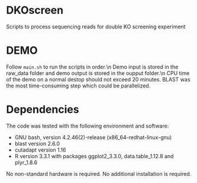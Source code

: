 # DKOscreen
Scripts to process sequencing reads for double KO screening experiment

# DEMO
Follow `main.sh` to run the scripts in order.\n
Demo input is stored in the raw_data folder and demo output is stored in the oupput folder.\n
CPU time of the demo on a normal destop should not exceed 20 minutes. BLAST was the most time-consuming step which could be parallelized. 

# Dependencies
The code was tested with the following environment and software:
- GNU bash, version 4.2.46(2)-release (x86_64-redhat-linux-gnu)
- blast version 2.6.0
- cutadapt version 1.16
- R version 3.3.1 with packages ggplot2_3.3.0, data.table_1.12.8 and plyr_1.8.6

No non-standard hardware is required. No additional installation is required. 
